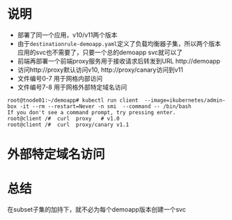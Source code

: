 # 说明

- 部署了同一个应用，v10/v11两个版本
- 由于`destinationrule-demoapp.yaml`定义了负载均衡器子集，所以两个版本应用的svc也不需要了，只要一个总的demoapp svc就可以了
- 前端再部署一个前端proxy服务用于接收请求后转发到URL http://demoapp 
- 访问http://proxy默认访问v10,  http://proxy/canary访问到v11
- 文件编号0-7 用于网格内部访问
- 文件编号7-8 用于网格外部特定域名访问
```
root@tnode01:~/demoapp# kubectl run client  --image=ikubernetes/admin-box -it --rm --restart=Never -n smi  --command -- /bin/bash
If you don't see a command prompt, try pressing enter.
root@client /#  curl  proxy   # v1.0
root@client /#  curl  proxy/canary v1.1
```


# 外部特定域名访问


# 总结
在subset子集的加持下，就不必为每个demoapp版本创建一个svc


